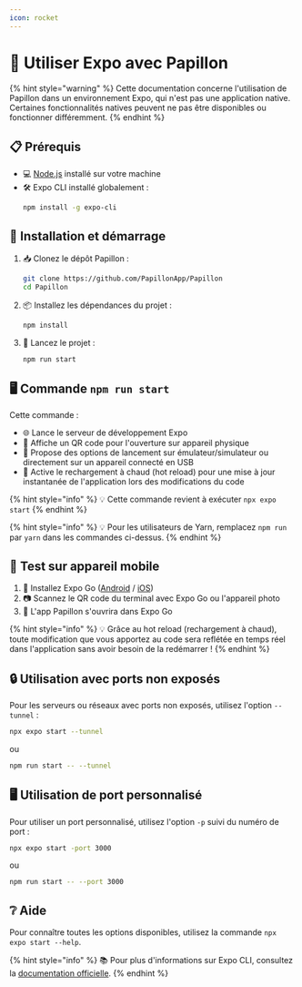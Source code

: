 ```yaml
---
icon: rocket
---
```


# 🚀 Utiliser Expo avec Papillon

{% hint style="warning" %}
Cette documentation concerne l'utilisation de Papillon dans un environnement Expo, qui n'est pas une application native. Certaines fonctionnalités natives peuvent ne pas être disponibles ou fonctionner différemment.
{% endhint %}

## 📋 Prérequis

- 💻 [Node.js](https://nodejs.org/) installé sur votre machine
- 🛠️ Expo CLI installé globalement : 
  ```bash
  npm install -g expo-cli
  ```

## 🚩 Installation et démarrage

1. 📥 Clonez le dépôt Papillon :
   ```bash
   git clone https://github.com/PapillonApp/Papillon
   cd Papillon
   ```

2. 📦 Installez les dépendances du projet :
   ```bash
   npm install
   ```

3. 🚀 Lancez le projet :
   ```bash
   npm run start
   ```

## 🖥️ Commande `npm run start`

Cette commande :
- 🌐 Lance le serveur de développement Expo
- 📱 Affiche un QR code pour l'ouverture sur appareil physique
- 🔧 Propose des options de lancement sur émulateur/simulateur ou directement sur un appareil connecté en USB
- 🔄 Active le rechargement à chaud (hot reload) pour une mise à jour instantanée de l'application lors des modifications du code

{% hint style="info" %}
💡 Cette commande revient à exécuter `npx expo start`
{% endhint %}

{% hint style="info" %}
💡 Pour les utilisateurs de Yarn, remplacez `npm run` par `yarn` dans les commandes ci-dessus.
{% endhint %}

## 📱 Test sur appareil mobile

1. 📲 Installez Expo Go ([Android](https://play.google.com/store/apps/details?id=host.exp.exponent) / [iOS](https://apps.apple.com/fr/app/expo-go/id982107779))
2. 📷 Scannez le QR code du terminal avec Expo Go ou l'appareil photo
3. 🎉 L'app Papillon s'ouvrira dans Expo Go

{% hint style="info" %}
💡 Grâce au hot reload (rechargement à chaud), toute modification que vous apportez au code sera reflétée en temps réel dans l'application sans avoir besoin de la redémarrer !
{% endhint %}

## 🔒 Utilisation avec ports non exposés

Pour les serveurs ou réseaux avec ports non exposés, utilisez l'option `--tunnel` :

```bash
npx expo start --tunnel
```

ou

```bash
npm run start -- --tunnel
```

## 🖥️ Utilisation de port personnalisé

Pour utiliser un port personnalisé, utilisez l'option `-p` suivi du numéro de port :

```bash
npx expo start -port 3000
```

ou

```bash
npm run start -- --port 3000
```

## ❔ Aide

Pour connaître toutes les options disponibles, utilisez la commande `npx expo start --help`.

{% hint style="info" %}
📚 Pour plus d'informations sur Expo CLI, consultez la [documentation officielle](https://docs.expo.dev/workflow/expo-cli/).
{% endhint %}
